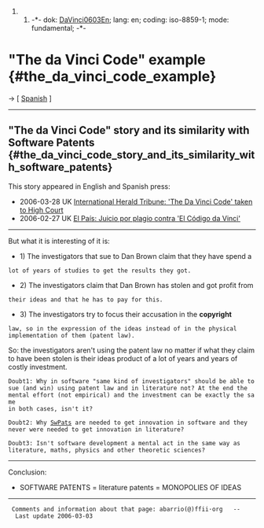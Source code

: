 1.  1.  -\*- dok: [DaVinci0603En](DaVinci0603En "wikilink"); lang: en;
        coding: iso-8859-1; mode: fundamental; -\*-

# \"The da Vinci Code\" example {#the_da_vinci_code_example}

-\> \[ [ Spanish](DaVinci0603Es "wikilink") \]

------------------------------------------------------------------------

## \"The da Vinci Code\" story and its similarity with Software Patents {#the_da_vinci_code_story_and_its_similarity_with_software_patents}

This story appeared in English and Spanish press:

-   2006-03-28 UK [International Herald Tribune: \'The Da Vinci Code\'
    taken to High
    Court](http://iht.com/articles/2006/02/27/news/london.php "wikilink")
-   2006-02-27 UK [El País: Juicio por plagio contra \'El Código da
    Vinci\'](http://www.elpais.es/articulo/elpporcul/20060227elpepucul_2/Tes/cultura/Juicio/plagio/%E2%80%98El/codigo/Da/Vinci%E2%80%99 "wikilink")

------------------------------------------------------------------------

But what it is interesting of it is:

-   1\) The investigators that sue to Dan Brown claim that they have
    spend a

`lot of years of studies to get the results they got.`

-   2\) The investigators claim that Dan Brown has stolen and got profit
    from

`their ideas and that he has to pay for this.`

-   3\) The investigators try to focus their accusation in the
    **copyright**

`law, so in the expression of the ideas instead of in the physical`\
`implementation of them (patent law).`

So: the investigators aren\'t using the patent law no matter if what
they claim to have been stolen is their ideas product of a lot of years
and years of costly investment.

`Doubt1: Why in software "same kind of investigators" should be able to`\
`sue (and win) using patent law and in literature not? At the end the`\
`mental effort (not empirical) and the investment can be exactly the same`\
`in both cases, isn't it?`

`Doubt2: Why `[`SwPats`](SwPats "wikilink")` are needed to get innovation in software and they`\
`never were needed to get innovation in literature?`

`Doubt3: Isn't software development a mental act in the same way as`\
`literature, maths, physics and other theoretic sciences?`

------------------------------------------------------------------------

Conclusion:

-   SOFTWARE PATENTS = literature patents = MONOPOLIES OF IDEAS

------------------------------------------------------------------------

` Comments and information about that page: abarrio(@)ffii·org   --  Last update 2006-03-03`
